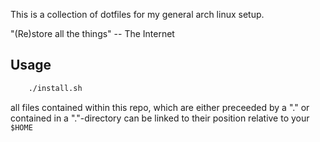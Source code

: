 This is a collection of dotfiles for my general arch linux setup.

"(Re)store all the things"
-- The Internet

## Usage

```bash
    ./install.sh
```

all files contained within this repo, which are either preceeded by a "." or contained in a "."-directory can be linked to their position relative to your `$HOME`
